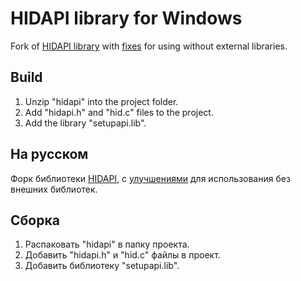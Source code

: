 # HIDAPI library for Windows
Fork of [HIDAPI library](https://github.com/signal11/hidapi) with [fixes](https://github.com/libusb/hidapi) for using without external libraries.

## Build
1. Unzip "hidapi" into the project folder.
2. Add "hidapi.h" and "hid.c" files to the project.
3. Add the library "setupapi.lib".

## На русском
Форк библиотеки [HIDAPI](https://github.com/signal11/hidapi), с [улучшениями](https://github.com/libusb/hidapi) для использования без внешних библиотек.

## Сборка
1. Распаковать "hidapi" в папку проекта.
2. Добавить "hidapi.h" и "hid.c" файлы в проект.
3. Добавить библиотеку "setupapi.lib".